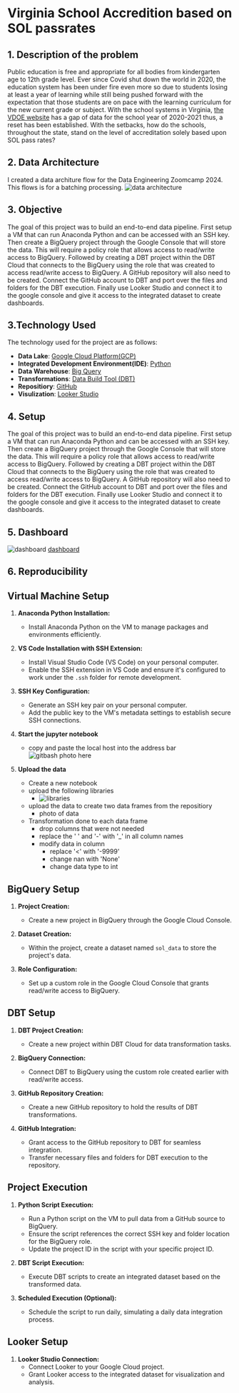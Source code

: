 # Virginia School Accredition based on SOL passrates

## 1. Description of the problem

Public education is free and appropriate for all bodies from kindergarten age to 12th grade level.  Ever since Covid shut down the world in 2020, the education system has been under fire even more so due to students losing at least a year of learning while still being pushed forward with the expectation that those students are on pace with the learning curriculum for the new current grade or subject.  With the school systems in Virginia, [the VDOE website](https://www.doe.virginia.gov/data-policy-funding/data-reports/statistics-reports/sol-test-pass-rates-other-results) has a gap of data for the school year of 2020-2021 thus, a reset has been established.  With the setbacks, how do the schools, throughout the state, stand on the level of accreditation solely based upon SOL pass rates?


## 2. Data Architecture

I created a data architure flow for the Data Engineering Zoomcamp 2024.  This flows is for a batching processing.
![data architecture](https://github.com/Williamsrandrew86/SOL-data-project/blob/main/Screenshot%202024-04-18%20011918.png)


## 3. Objective

The goal of this project was to build an end-to-end data pipeline.  First setup a VM that can run Anaconda Python and can be accessed with an SSH key.  Then create a BigQuery project through the Google Console that will store the data. This will require a policy role that allows access to read/write access to BigQuery.  Followed by creating a DBT project within the DBT Cloud that connects to the BigQuery using the role that was created to access read/write access to BigQuery.  A GitHub repository will also need to be created.  Connect the GitHub account to DBT and port over the files and folders for the DBT execution. Finally use Looker Studio and connect it to the google console and give it access to the integrated dataset to create dashboards.

## 3.Technology Used

The technology used for the project are as follows:
 - __Data Lake__: [Google Cloud Platform(GCP)](https://cloud.google.com/?hl=en)
 - __Integrated Development Environment(IDE)__: [Python](https://www.python.org/)
 - __Data Warehouse__: [Big Query](https://cloud.google.com/bigquery?_gl=1*ix9b2*_up*MQ..&gclid=CjwKCAjw5v2wBhBrEiwAXDDoJaGHHWiJhQYvl7sPTiJiaOPTcGyKB6KO2E0f43divUy7t6hBgMUWsRoCzVAQAvD_BwE&gclsrc=aw.ds#from-cloud-data-warehouse-to-an-ai-ready-data-platform)
 - __Transformations__: [Data Build Tool (DBT)](https://www.getdbt.com/)
 - __Repositiory__: [GitHub](https://github.com/)
 - __Visulization__: [Looker Studio](https://lookerstudio.google.com/)


## 4. Setup

The goal of this project was to build an end-to-end data pipeline.  First setup a VM that can run Anaconda Python and can be accessed with an SSH key.  Then create a BigQuery project through the Google Console that will store the data. This will require a policy role that allows access to read/write access to BigQuery.  Followed by creating a DBT project within the DBT Cloud that connects to the BigQuery using the role that was created to access read/write access to BigQuery.  A GitHub repository will also need to be created.  Connect the GitHub account to DBT and port over the files and folders for the DBT execution. Finally use Looker Studio and connect it to the google console and give it access to the integrated dataset to create dashboards.

## 5. Dashboard

![dashboard](https://github.com/Williamsrandrew86/SOL-data-project/blob/main/Screenshot%202024-04-18%20021244.png)
[dashboard](https://lookerstudio.google.com/s/hdFwzPT_GC0)

## 6. Reproducibility

## Virtual Machine Setup

1. **Anaconda Python Installation:**
   - Install Anaconda Python on the VM to manage packages and environments efficiently.

2. **VS Code Installation with SSH Extension:**
   - Install Visual Studio Code (VS Code) on your personal computer.
   - Enable the SSH extension in VS Code and ensure it's configured to work under the `.ssh` folder for remote development.

3. **SSH Key Configuration:**
   - Generate an SSH key pair on your personal computer.
   - Add the public key to the VM's metadata settings to establish secure SSH connections.
     
4. **Start the jupyter notebook**
   - copy and paste the local host into the address bar
     ![gitbash photo here](https://github.com/Williamsrandrew86/SOL-data-project/blob/main/login%20notebook.png)

5. **Upload the data**
   - Create a new notebook
   - upload the following libraries
     -  ![libraries](https://github.com/Williamsrandrew86/SOL-data-project/blob/main/libraries.png)
   - upload the data to create two data frames from the repositiory
     - photo of data
   - Transformation done to each data frame
     - drop columns that were not needed
     - replace the ' ' and '-' with '_' in all column names
     - modify data in column
       - replace '<' with '-9999'
       - change nan with 'None'
       - change data type to int
       
## BigQuery Setup

1. **Project Creation:**
   - Create a new project in BigQuery through the Google Cloud Console.

2. **Dataset Creation:**
   - Within the project, create a dataset named `sol_data` to store the project's data.

3. **Role Configuration:**
   - Set up a custom role in the Google Cloud Console that grants read/write access to BigQuery.

## DBT Setup

1. **DBT Project Creation:**
   - Create a new project within DBT Cloud for data transformation tasks.

2. **BigQuery Connection:**
   - Connect DBT to BigQuery using the custom role created earlier with read/write access.

3. **GitHub Repository Creation:**
   - Create a new GitHub repository to hold the results of DBT transformations.

4. **GitHub Integration:**
   - Grant access to the GitHub repository to DBT for seamless integration.
   - Transfer necessary files and folders for DBT execution to the repository.

## Project Execution

1. **Python Script Execution:**
   - Run a Python script on the VM to pull data from a GitHub source to BigQuery.
   - Ensure the script references the correct SSH key and folder location for the BigQuery role.
   - Update the project ID in the script with your specific project ID.

2. **DBT Script Execution:**
   - Execute DBT scripts to create an integrated dataset based on the transformed data.

3. **Scheduled Execution (Optional):**
   - Schedule the script to run daily, simulating a daily data integration process.

## Looker Setup

1. **Looker Studio Connection:**
   - Connect Looker to your Google Cloud project.
   - Grant Looker access to the integrated dataset for visualization and analysis.






